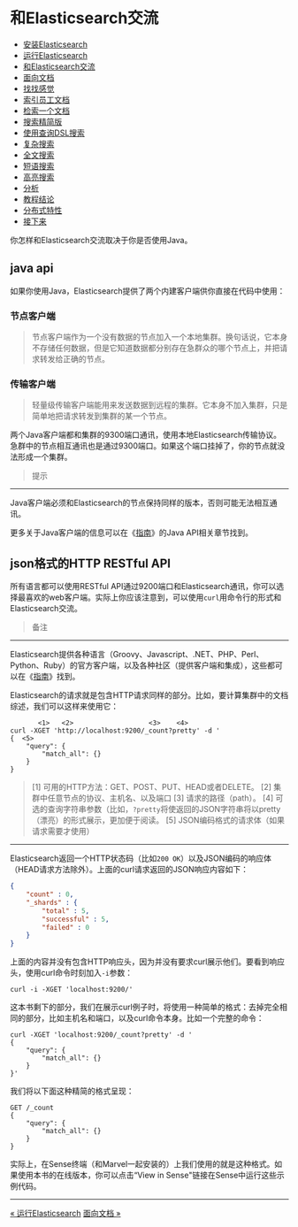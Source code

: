 
和Elasticsearch交流
==================

* [安装Elasticsearch](installing-elasticsearch.md)
* [运行Elasticsearch](running-elasticsearch.md)
* [和Elasticsearch交流](talking-to-elasticsearch.md)
* [面向文档](document-oriented.md)
* [找找感觉](finding-your-feet.md)
* [索引员工文档](indexing-employee-documents.md)
* [检索一个文档](retrieving-a-document.md)
* [搜索精简版](search-lite.md)
* [使用查询DSL搜索](search-with-query-dsl.md)
* [复杂搜索](more-complicated-searches.md)
* [全文搜索](full-text-search.md)
* [短语搜索](phrase-search.md)
* [高亮搜索](highlighting-our-searches.md)
* [分析](analytics.md)
* [教程结论](tutorial-conclusion.md)
* [分布式特性](distributed-nature.md)
* [接下来](next-steps.md)

你怎样和Elasticsearch交流取决于你是否使用Java。

java api
--------

如果你使用Java，Elasticsearch提供了两个内建客户端供你直接在代码中使用：


### 节点客户端

> 节点客户端作为一个没有数据的节点加入一个本地集群。换句话说，它本身不存储任何数据，但是它知道数据都分别存在急群众的哪个节点上，并把请求转发给正确的节点。

### 传输客户端

> 轻量级传输客户端能用来发送数据到远程的集群。它本身不加入集群，只是简单地把请求转发到集群的某一个节点。

两个Java客户端都和集群的9300端口通讯，使用本地Elasticsearch传输协议。急群中的节点相互通讯也是通过9300端口。如果这个端口挂掉了，你的节点就没法形成一个集群。

> 提示
-----
Java客户端必须和Elasticsearch的节点保持同样的版本，否则可能无法相互通讯。

更多关于Java客户端的信息可以在《[指南](http://www.elasticsearch.org/guide/)》的Java API相关章节找到。

json格式的HTTP RESTful API
-------------------------

所有语言都可以使用RESTful API通过9200端口和Elasticsearch通讯，你可以选择最喜欢的web客户端。实际上你应该注意到，可以使用`curl`用命令行的形式和Elasticsearch交流。


> 备注
-----
Elasticsearch提供各种语言（Groovy、Javascript、.NET、PHP、Perl、Python、Ruby）的官方客户端，以及各种社区（提供客户端和集成），这些都可以在《[指南](http://www.elasticsearch.org/guide/)》找到。

Elasticsearch的请求就是包含HTTP请求同样的部分。比如，要计算集群中的文档综述，我们可以这样来使用它：


```shell
       <1>   <2>                   <3>    <4>                        
curl -XGET 'http://localhost:9200/_count?pretty' -d '
{  <5>
    "query": {
        "match_all": {}
    }
}
```

> [1] 可用的HTTP方法：GET、POST、PUT、HEAD或者DELETE。
[2] 集群中任意节点的协议、主机名、以及端口
[3] 请求的路径（path）。
[4] 可选的查询字符串参数（比如，`?pretty`将使返回的JSON字符串将以pretty（漂亮）的形式展示，更加便于阅读。
[5] JSON编码格式的请求体（如果请求需要才使用）

---------------------------

Elasticsearch返回一个HTTP状态码（比如`200 OK`）以及JSON编码的响应体（HEAD请求方法除外）。上面的curl请求返回的JSON响应内容如下：

```json
{
    "count" : 0,
    "_shards" : {
        "total" : 5,
        "successful" : 5,
        "failed" : 0
    }
}
```
上面的内容并没有包含HTTP响应头，因为并没有要求curl展示他们。要看到响应头，使用curl命令时刻加入`-i`参数：

```
curl -i -XGET 'localhost:9200/'
```
这本书剩下的部分，我们在展示curl例子时，将使用一种简单的格式：去掉完全相同的部分，比如主机名和端口，以及curl命令本身。比如一个完整的命令：

```shell
curl -XGET 'localhost:9200/_count?pretty' -d '
{
    "query": {
        "match_all": {}
    }
}'
```
我们将以下面这种精简的格式呈现：

```shell
GET /_count
{
    "query": {
        "match_all": {}
    }
}
```

实际上，在Sense终端（和Marvel一起安装的）上我们使用的就是这种格式。如果使用本书的在线版本，你可以点击“View in Sense"链接在Sense中运行这些示例代码。

--------------

[« 运行Elasticsearch](running-elasticsearch.md)     [面向文档 »](document-oriented.md) 

